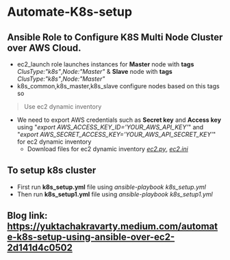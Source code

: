 # Automate-K8s-setup
## Ansible Role to Configure K8S Multi Node Cluster over AWS Cloud.
- ec2_launch role launches instances for **Master** node with **tags** *ClusType:"k8s"*,*Node:"Master"* & **Slave** node with **tags** *ClusType:"k8s"*,*Node:"Master"*
- k8s_common,k8s_master,k8s_slave configure nodes based on this tags so 
> Use ec2 dynamic inventory 
- We need to export AWS credentials such as **Secret key** and **Access key** using "*export AWS_ACCESS_KEY_ID='YOUR_AWS_API_KEY'*" and "*export AWS_SECRET_ACCESS_KEY='YOUR_AWS_API_SECRET_KEY'*" for ec2 dynamic inventory
  - Download files for ec2 dynamic inventory *[ec2.py](https://github.com/ansible/ansible/blob/stable-2.9/contrib/inventory/ec2.py )*, *[ec2.ini](https://github.com/ansible/ansible/blob/stable-2.9/contrib/inventory/ec2.ini)*

## To setup k8s cluster
- First run **k8s_setup.yml** file using *ansible-playbook k8s_setup.yml*
- Then run **k8s_setup1.yml** file using *ansible-playbook k8s_setup1.yml*

## Blog link: https://yuktachakravarty.medium.com/automate-k8s-setup-using-ansible-over-ec2-2d141d4c0502
